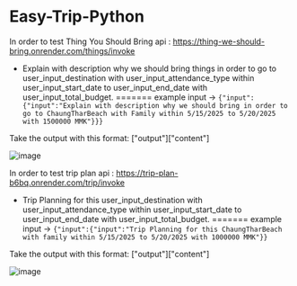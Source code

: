 # Easy-Trip-Python

In order to test Thing You Should Bring api : https://thing-we-should-bring.onrender.com/things/invoke

-  Explain with description why we should bring things in order to go to user_input_destination with user_input_attendance_type within user_input_start_date to user_input_end_date with user_input_total_budget.
=======
example input -> `{"input":{"input":"Explain with description why we should bring in order to go to ChaungTharBeach with Family within 5/15/2025 to 5/20/2025 with 1500000 MMK"}}}`

Take the output with this format: ["output"]["content"]

![image](https://github.com/user-attachments/assets/396db341-beaa-4253-8d22-1ea2aab57747)


In order to test trip plan api : https://trip-plan-b6bq.onrender.com/trip/invoke

-  Trip Planning for this user_input_destination with user_input_attendance_type within user_input_start_date to user_input_end_date with user_input_total_budget.
=======
example input -> `{"input":{"input":"Trip Planning for this ChaungTharBeach with family within 5/15/2025 to 5/20/2025 with 1000000 MMK"}}`


Take the output with this format: ["output"]["content"]

![image](https://github.com/user-attachments/assets/90bc5e9a-4a1a-463f-bba7-cb6f63b681f7)
